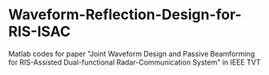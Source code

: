 # Waveform-Reflection-Design-for-RIS-ISAC
Matlab codes for paper "Joint Waveform Design and Passive Beamforming for RIS-Assisted Dual-functional Radar-Communication System" in IEEE TVT

